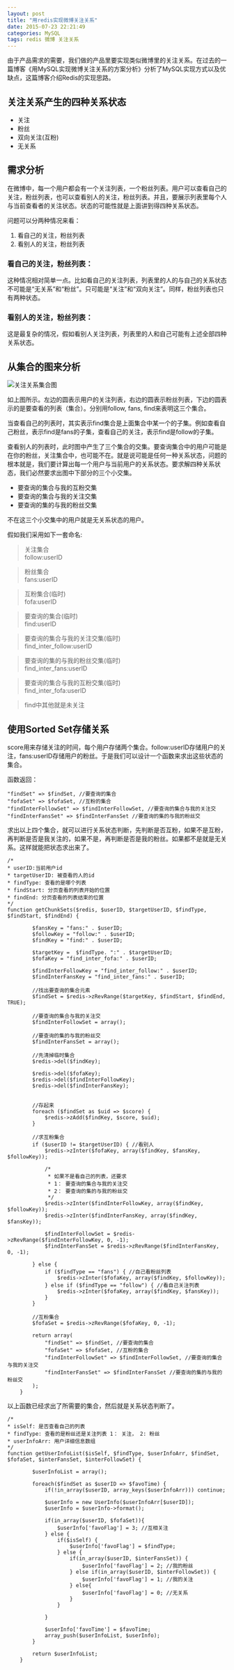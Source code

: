 ```yaml
---
layout: post
title: "用redis实现微博关注关系"
date: 2015-07-23 22:21:49
categories: MySQL
tags: redis 微博 关注关系
---
```


由于产品需求的需要，我们做的产品里要实现类似微博里的关注关系。在过去的一篇博客《用MySQL实现微博关注关系的方案分析》分析了MySQL实现方式以及优缺点，这篇博客介绍Redis的实现思路。

## 关注关系产生的四种关系状态 ##

- 关注
- 粉丝
- 双向关注(互粉)
- 无关系 


## 需求分析 ##

在微博中，每一个用户都会有一个关注列表，一个粉丝列表。用户可以查看自己的关注，粉丝列表，也可以查看别人的关注，粉丝列表。并且，要展示列表里每个人与当前查看者的关注状态。状态的可能性就是上面讲到得四种关系状态。

问题可以分两种情况来看：

1. 看自己的关注，粉丝列表
2. 看别人的关注，粉丝列表

### 看自己的关注，粉丝列表： ###

这种情况相对简单一点。比如看自己的关注列表，列表里的人的与自己的关系状态不可能是“无关系”和“粉丝”。只可能是“关注”和“双向关注”。同样，粉丝列表也只有两种状态。


### 看别人的关注，粉丝列表： ###

这是最复杂的情况，假如看别人关注列表，列表里的人和自己可能有上述全部四种关系状态。

## 从集合的图来分析 ##

![关注关系集合图](/assets/img/4.png)

如上图所示。左边的圆表示用户的关注列表，右边的圆表示粉丝列表，下边的圆表示的是要查看的列表（集合）。分别用follow, fans, find来表明这三个集合。

当查看自己的列表时，其实表示find集合是上面集合中某一个的子集。例如查看自己粉丝，表示find是fans的子集，查看自己的关注，表示find是follow的子集。

查看别人的列表时，此时图中产生了三个集合的交集。要查询集合中的用户可能是在你的粉丝，关注集合中，也可能不在。就是说可能是任何一种关系状态，问题的根本就是，我们要计算出每一个用户与当前用户的关系状态。要求解四种关系状态，我们必然要求出图中下部分的三个小交集。

- 要查询的集合与我的互粉交集
- 要查询的集合与我的关注交集
- 要查询的集的与我的粉丝交集


不在这三个小交集中的用户就是无关系状态的用户。


假如我们采用如下一套命名:

>关注集合  
>follow:userID

>粉丝集合  
>fans:userID

>互粉集合(临时)  
>fofa:userID

>要查询的集合(临时)  
>find:userID

>要查询的集合与我的关注交集(临时)  
>find_inter_follow:userID  

>要查询的集的与我的粉丝交集(临时)  
>find_inter_fans:userID

>要查询的集合与我的互粉交集(临时)  
>find_inter_fofa:userID

>find中其他就是未关注


## 使用Sorted Set存储关系 ##

score用来存储关注的时间，每个用户存储两个集合。follow:userID存储用户的关注，fans:userID存储用户的粉丝。于是我们可以设计一个函数来求出这些状态的集合。

函数返回：

```
"findSet" => $findSet, //要查询的集合
"fofaSet" => $fofaSet, //互粉的集合
"findInterFollowSet" => $findInterFollowSet, //要查询的集合与我的关注交
"findInterFansSet" => $findInterFansSet //要查询的集的与我的粉丝交
```

求出以上四个集合，就可以进行关系状态判断，先判断是否互粉，如果不是互粉，再判断是否是我关注的，如果不是，再判断是否是我的粉丝。如果都不是就是无关系。这样就能把状态求出来了。


```
/*
* userID:当前用户id
* targetUserID: 被查看的人的id
* findType: 查看的是哪个列表
* findStart: 分页查看的列表开始的位置
* findEnd: 分页查看的列表结束的位置
*/
function getChunkSets($redis, $userID, $targetUserID, $findType, $findStart, $findEnd) {

		$fansKey = "fans:" . $userID;
		$followKey = "follow:" . $userID;
		$findKey = "find:" . $userID;

		$targetKey =  $findType. ":" . $targetUserID;
		$fofaKey = "find_inter_fofa:" . $userID;

		$findInterFollowKey = "find_inter_follow:" . $userID;
		$findInterFansKey = "find_inter_fans:" . $userID;

		//找出要查询的集合元素
		$findSet = $redis->zRevRange($targetKey, $findStart, $findEnd, TRUE);

		//要查询的集合与我的关注交
		$findInterFollowSet = array();

		//要查询的集的与我的粉丝交
		$findInterFansSet = array();

		//先清掉临时集合
		$redis->del($findKey);

		$redis->del($fofaKey);
		$redis->del($findInterFollowKey);
		$redis->del($findInterFansKey);


		//存起来
		foreach ($findSet as $uid => $score) {
			$redis->zAdd($findKey, $score, $uid);
		}

		//求互粉集合
		if ($userID != $targetUserID) { //看别人
			$redis->zInter($fofaKey, array($findKey, $fansKey, $followKey));

			/*
			 * 如果不是看自己的列表，还要求
			 * 1： 要查询的集合与我的关注交
			 * 2： 要查询的集的与我的粉丝交
			 */
			$redis->zInter($findInterFollowKey, array($findKey, $followKey));
			$redis->zInter($findInterFansKey, array($findKey, $fansKey));

			$findInterFollowSet = $redis->zRevRange($findInterFollowKey, 0, -1);
			$findInterFansSet = $redis->zRevRange($findInterFansKey, 0, -1);

		} else {
			if ($findType == "fans") { //自己看粉丝列表
				$redis->zInter($fofaKey, array($findKey, $followKey));
			} else if ($findType == "follow") { //看自己关注列表
				$redis->zInter($fofaKey, array($findKey, $fansKey));
			}
		}

		//互粉集合
		$fofaSet = $redis->zRevRange($fofaKey, 0, -1);

		return array(
			"findSet" => $findSet, //要查询的集合
			"fofaSet" => $fofaSet, //互粉的集合
			"findInterFollowSet" => $findInterFollowSet, //要查询的集合与我的关注交
			"findInterFansSet" => $findInterFansSet //要查询的集的与我的粉丝交
		);
	}
```


以上函数已经求出了所需要的集合，然后就是关系状态判断了。

```
/*
* isSelf: 是否查看自己的列表
* findType: 查看的是粉丝还是关注列表 1： 关注， 2: 粉丝
* userInfoArr: 用户详细信息数组
*/
function getUserInfoList($isSelf, $findType, $userInfoArr, $findSet, $fofaSet, $interFansSet, $interFollowSet) {

		$userInfoList = array();

		foreach($findSet as $userID => $favoTime) {
			if(!in_array($userID, array_keys($userInfoArr))) continue;

			$userInfo = new UserInfo($userInfoArr[$userID]);
			$userInfo = $userInfo->format();

			if(in_array($userID, $fofaSet)){
				$userInfo['favoFlag'] = 3; //互相关注
			} else {
				if($isSelf) {
					$userInfo['favoFlag'] = $findType;
				} else {
					if(in_array($userID, $interFansSet)) {
						$userInfo['favoFlag'] = 2; //我的粉丝
					} else if(in_array($userID, $interFollowSet)) {
						$userInfo['favoFlag'] = 1; //我的关注
					} else{
						$userInfo['favoFlag'] = 0; //无关系
					}
				}
					
			}

			$userInfo['favoTime'] = $favoTime;
			array_push($userInfoList, $userInfo);
		}

		return $userInfoList;
	}
```

